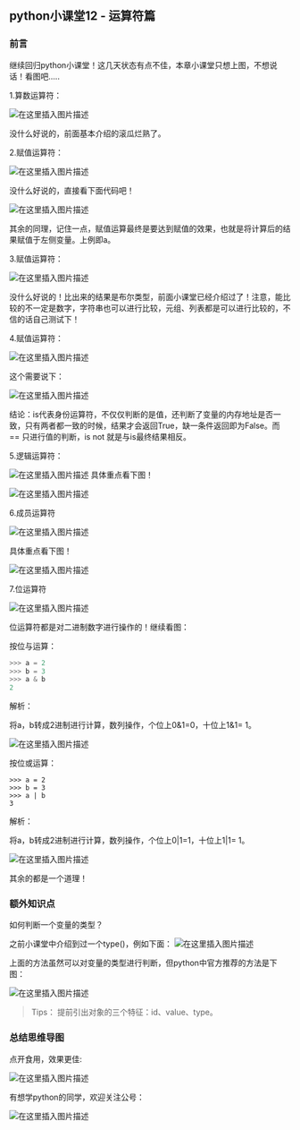 ## python小课堂12 - 运算符篇


### 前言 
继续回归python小课堂！这几天状态有点不佳，本章小课堂只想上图，不想说话！看图吧.....

1.算数运算符：

![在这里插入图片描述](https://img-blog.csdnimg.cn/20181125114005805.png?x-oss-process=image/watermark,type_ZmFuZ3poZW5naGVpdGk,shadow_10,text_aHR0cHM6Ly9ibG9nLmNzZG4ubmV0L3M3NDA1NTY0NzI=,size_16,color_FFFFFF,t_70)

没什么好说的，前面基本介绍的滚瓜烂熟了。

2.赋值运算符：

![在这里插入图片描述](https://img-blog.csdnimg.cn/20181125114020612.png?x-oss-process=image/watermark,type_ZmFuZ3poZW5naGVpdGk,shadow_10,text_aHR0cHM6Ly9ibG9nLmNzZG4ubmV0L3M3NDA1NTY0NzI=,size_16,color_FFFFFF,t_70)

没什么好说的，直接看下面代码吧！

![在这里插入图片描述](https://img-blog.csdnimg.cn/2018112511403051.png?x-oss-process=image/watermark,type_ZmFuZ3poZW5naGVpdGk,shadow_10,text_aHR0cHM6Ly9ibG9nLmNzZG4ubmV0L3M3NDA1NTY0NzI=,size_16,color_FFFFFF,t_70)

其余的同理，记住一点，赋值运算最终是要达到赋值的效果，也就是将计算后的结果赋值于左侧变量。上例即a。

3.赋值运算符：

![在这里插入图片描述](https://img-blog.csdnimg.cn/20181125114044986.png?x-oss-process=image/watermark,type_ZmFuZ3poZW5naGVpdGk,shadow_10,text_aHR0cHM6Ly9ibG9nLmNzZG4ubmV0L3M3NDA1NTY0NzI=,size_16,color_FFFFFF,t_70)

没什么好说的！比出来的结果是布尔类型，前面小课堂已经介绍过了！注意，能比较的不一定是数字，字符串也可以进行比较，元组、列表都是可以进行比较的，不信的话自己测试下！

4.赋值运算符：

![在这里插入图片描述](https://img-blog.csdnimg.cn/20181125114100136.png?x-oss-process=image/watermark,type_ZmFuZ3poZW5naGVpdGk,shadow_10,text_aHR0cHM6Ly9ibG9nLmNzZG4ubmV0L3M3NDA1NTY0NzI=,size_16,color_FFFFFF,t_70)

这个需要说下：

![在这里插入图片描述](https://img-blog.csdnimg.cn/20181125114109610.png?x-oss-process=image/watermark,type_ZmFuZ3poZW5naGVpdGk,shadow_10,text_aHR0cHM6Ly9ibG9nLmNzZG4ubmV0L3M3NDA1NTY0NzI=,size_16,color_FFFFFF,t_70)

结论：is代表身份运算符，不仅仅判断的是值，还判断了变量的内存地址是否一致，只有两者都一致的时候，结果才会返回True，缺一条件返回即为False。而 == 只进行值的判断，is not 就是与is最终结果相反。

5.逻辑运算符：

![在这里插入图片描述](https://img-blog.csdnimg.cn/20181125114123396.png?x-oss-process=image/watermark,type_ZmFuZ3poZW5naGVpdGk,shadow_10,text_aHR0cHM6Ly9ibG9nLmNzZG4ubmV0L3M3NDA1NTY0NzI=,size_16,color_FFFFFF,t_70)
具体重点看下图！

![在这里插入图片描述](https://img-blog.csdnimg.cn/2018112511414699.png?x-oss-process=image/watermark,type_ZmFuZ3poZW5naGVpdGk,shadow_10,text_aHR0cHM6Ly9ibG9nLmNzZG4ubmV0L3M3NDA1NTY0NzI=,size_16,color_FFFFFF,t_70)

6.成员运算符

![在这里插入图片描述](https://img-blog.csdnimg.cn/20181125114157616.png?x-oss-process=image/watermark,type_ZmFuZ3poZW5naGVpdGk,shadow_10,text_aHR0cHM6Ly9ibG9nLmNzZG4ubmV0L3M3NDA1NTY0NzI=,size_16,color_FFFFFF,t_70)

具体重点看下图！

![在这里插入图片描述](https://img-blog.csdnimg.cn/20181125114205933.png?x-oss-process=image/watermark,type_ZmFuZ3poZW5naGVpdGk,shadow_10,text_aHR0cHM6Ly9ibG9nLmNzZG4ubmV0L3M3NDA1NTY0NzI=,size_16,color_FFFFFF,t_70)


7.位运算符

![在这里插入图片描述](https://img-blog.csdnimg.cn/20181125114217292.png?x-oss-process=image/watermark,type_ZmFuZ3poZW5naGVpdGk,shadow_10,text_aHR0cHM6Ly9ibG9nLmNzZG4ubmV0L3M3NDA1NTY0NzI=,size_16,color_FFFFFF,t_70)

位运算符都是对二进制数字进行操作的！继续看图：

按位与运算：
```python
>>> a = 2      
>>> b = 3  
>>> a & b  
2
```
解析：

将a，b转成2进制进行计算，数列操作，个位上0&1=0，十位上1&1= 1。

![在这里插入图片描述](https://img-blog.csdnimg.cn/2018112511425136.png?x-oss-process=image/watermark,type_ZmFuZ3poZW5naGVpdGk,shadow_10,text_aHR0cHM6Ly9ibG9nLmNzZG4ubmV0L3M3NDA1NTY0NzI=,size_16,color_FFFFFF,t_70)


按位或运算：

```pyhton
>>> a = 2      
>>> b = 3  
>>> a | b  
3
```

解析：

将a，b转成2进制进行计算，数列操作，个位上0|1=1，十位上1|1= 1。

![在这里插入图片描述](https://img-blog.csdnimg.cn/20181125114323617.png?x-oss-process=image/watermark,type_ZmFuZ3poZW5naGVpdGk,shadow_10,text_aHR0cHM6Ly9ibG9nLmNzZG4ubmV0L3M3NDA1NTY0NzI=,size_16,color_FFFFFF,t_70)

其余的都是一个道理！

###   额外知识点

如何判断一个变量的类型？

之前小课堂中介绍到过一个type()，例如下面：
![在这里插入图片描述](https://img-blog.csdnimg.cn/20181125114342176.png?x-oss-process=image/watermark,type_ZmFuZ3poZW5naGVpdGk,shadow_10,text_aHR0cHM6Ly9ibG9nLmNzZG4ubmV0L3M3NDA1NTY0NzI=,size_16,color_FFFFFF,t_70)

上面的方法虽然可以对变量的类型进行判断，但python中官方推荐的方法是下图：

![在这里插入图片描述](https://img-blog.csdnimg.cn/20181125114351938.png?x-oss-process=image/watermark,type_ZmFuZ3poZW5naGVpdGk,shadow_10,text_aHR0cHM6Ly9ibG9nLmNzZG4ubmV0L3M3NDA1NTY0NzI=,size_16,color_FFFFFF,t_70)

> Tips：
> 提前引出对象的三个特征：id、value、type。

###   总结思维导图



点开食用，效果更佳:

![在这里插入图片描述](https://img-blog.csdnimg.cn/2018112511441992.png?x-oss-process=image/watermark,type_ZmFuZ3poZW5naGVpdGk,shadow_10,text_aHR0cHM6Ly9ibG9nLmNzZG4ubmV0L3M3NDA1NTY0NzI=,size_16,color_FFFFFF,t_70)


有想学python的同学，欢迎关注公号：


![在这里插入图片描述](https://img-blog.csdnimg.cn/20181125114453423.png)

